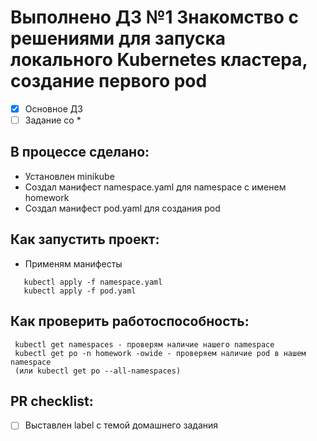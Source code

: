 # Выполнено ДЗ №1 Знакомство с решениями для запуска локального Kubernetes кластера, создание первого pod

 - [x] Основное ДЗ
 - [ ] Задание со *

## В процессе сделано:
 - Установлен minikube
 - Создал манифест namespace.yaml для namespace с именем homework
 - Создал манифест pod.yaml для создания pod

## Как запустить проект:
 - Применям манифесты
```
   kubectl apply -f namespace.yaml
   kubectl apply -f pod.yaml
```
## Как проверить работоспособность:
```
 kubectl get namespaces - проверям наличие нашего namespace
 kubectl get po -n homework -owide - проверяем наличие pod в нашем namespace  
 (или kubectl get po --all-namespaces)
```
## PR checklist:
 - [ ] Выставлен label с темой домашнего задания